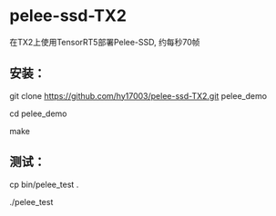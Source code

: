 # pelee-ssd-TX2

在TX2上使用TensorRT5部署Pelee-SSD, 约每秒70帧
## 安装：

git clone https://github.com/hy17003/pelee-ssd-TX2.git pelee_demo

cd pelee_demo

make

## 测试：

cp bin/pelee_test .

./pelee_test
